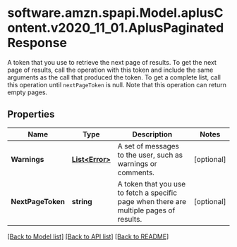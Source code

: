 # software.amzn.spapi.Model.aplusContent.v2020_11_01.AplusPaginatedResponse
A token that you use to retrieve the next page of results. To get the next page of results, call the operation with this token and include the same arguments as the call that produced the token. To get a complete list, call this operation until `nextPageToken` is null. Note that this operation can return empty pages.

## Properties

Name | Type | Description | Notes
------------ | ------------- | ------------- | -------------
**Warnings** | [**List&lt;Error&gt;**](Error.md) | A set of messages to the user, such as warnings or comments. | [optional] 
**NextPageToken** | **string** | A token that you use to fetch a specific page when there are multiple pages of results. | [optional] 

[[Back to Model list]](../README.md#documentation-for-models) [[Back to API list]](../README.md#documentation-for-api-endpoints) [[Back to README]](../README.md)

